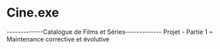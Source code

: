 # Cine.exe
-------------Catalogue de Films et Séries-------------
Projet - Partie 1 ~ Maintenance corrective et évolutive
